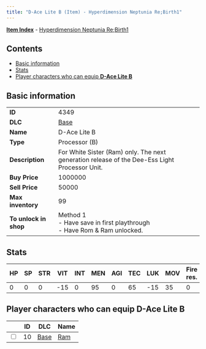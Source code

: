 ```yaml
---
title: "D-Ace Lite B (Item) - Hyperdimension Neptunia Re;Birth1"
---
```


[**Item Index**](/neptunia/rb1/item/index.html) - [Hyperdimension Neptunia Re;Birth1](/neptunia/rb1)

## Contents

- [Basic information](#basic-information)
- [Stats](#stats)
- [Player characters who can equip **D-Ace Lite B**](#player-characters-who-can-equip-d-ace-lite-b)

## Basic information

|   |   |
| -- | -- |
| **ID** | 4349 |
| **DLC** | [Base](/neptunia/rb1/dlc/1-base.html) |
| **Name** | D-Ace Lite B |
| **Type** | Processor (B) |
| **Description** | For White Sister (Ram) only. The next generation release of the Dee-Ess Light Processor Unit. |
| **Buy Price** | 1000000 |
| **Sell Price** | 50000 |
| **Max inventory** | 99 |
| **To unlock in shop** | Method 1<br />- Have save in first playthrough<br />- Have Rom & Ram unlocked. |


## Stats

| HP | SP | STR | VIT | INT | MEN | AGI | TEC | LUK | MOV | Fire res. | Ice res. | Wind res. | Lightning res. |
| -- | -- | --- | --- | --- | --- | --- | --- | --- | --- | --------- | -------- | --------- | -------------- |
| 0 | 0 | 0 | -15 | 0 | 95 | 0 | 65 | -15 | 35 | 0 | 0 | 0 | 0 |


## Player characters who can equip **D-Ace Lite B**

|    | ID | DLC | Name |
| -- | -- | --- | ---- |
| <input type="checkbox" id="rb1-player-1-10" class="trackbox" /> | 10 | [Base](/neptunia/rb1/dlc/1-base.html) | [Ram](/neptunia/rb1/player/1-10-ram.html) |

